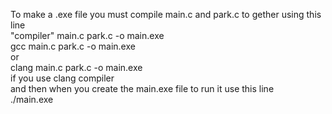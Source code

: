 To make a .exe file you must compile main.c and park.c to gether using this line
<br>
"compiler" main.c park.c -o main.exe
<br>
gcc main.c park.c -o main.exe
<br>
or
<br>
clang main.c park.c -o main.exe
<br>
if you use clang compiler
<br>
and then when you create the main.exe file to run it use this line
<br>
./main.exe

